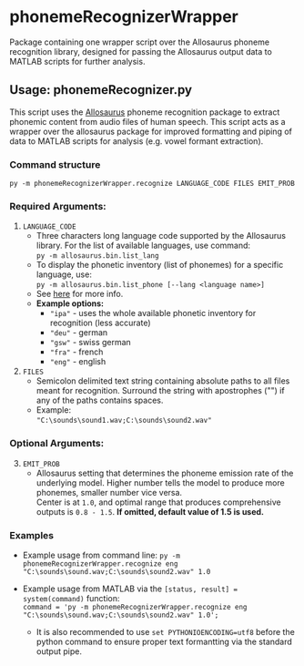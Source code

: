 # phonemeRecognizerWrapper
Package containing one wrapper script over the Allosaurus phoneme recognition library, designed for passing the Allosaurus output data to MATLAB scripts for further analysis.

## Usage: phonemeRecognizer.py
This script uses the [Allosaurus](https://github.com/xinjli/allosaurus) phoneme recognition package to extract phonemic content from audio files of human speech. This script acts as a wrapper over the allosaurus package for improved formatting and piping of data to MATLAB scripts for analysis (e.g. vowel formant extraction).

### Command structure
`py -m phonemeRecognizerWrapper.recognize LANGUAGE_CODE FILES EMIT_PROB`

### Required Arguments:
1. `LANGUAGE_CODE`
   - Three characters long language code supported by the Allosaurus library. For the list of available languages, use command:  
     `py -m allosaurus.bin.list_lang`  
   - To display the phonetic inventory (list of phonemes) for a specific language, use:  
     `py -m allosaurus.bin.list_phone [--lang <language name>]`  
   - See [here](https://github.com/xinjli/allosaurus) for more info.
   - **Example options:**
     - `"ipa"` - uses the whole available phonetic inventory for recognition (less accurate)
     - `"deu"` - german
     - `"gsw"` - swiss german
     - `"fra"` - french
     - `"eng"` - english
2. `FILES`
   - Semicolon delimited text string containing absolute paths to all files meant for recognition. Surround the string with apostrophes ("") if any of the paths contains spaces.
   - Example:  
     `"C:\sounds\sound1.wav;C:\sounds\sound2.wav"`

### Optional Arguments:
3. `EMIT_PROB`
   - Allosaurus setting that determines the phoneme emission rate of the underlying model. Higher number tells the model to produce more phonemes, smaller number vice versa.  
   Center is at `1.0`, and optimal range that produces comprehensive outputs is `0.8 - 1.5`. **If omitted, default value of 1.5 is used.**

### Examples
- Example usage from command line:
  `py -m phonemeRecognizerWrapper.recognize eng "C:\sounds\sound.wav;C:\sounds\sound2.wav" 1.0`

- Example usage from MATLAB via the `[status, result] = system(command)` function:  
  `command = 'py -m phonemeRecognizerWrapper.recognize eng "C:\sounds\sound.wav;C:\sounds\sound2.wav" 1.0';`
  - It is also recommended to use `set PYTHONIOENCODING=utf8` before the python command to ensure proper text formantting via the standard output pipe.
